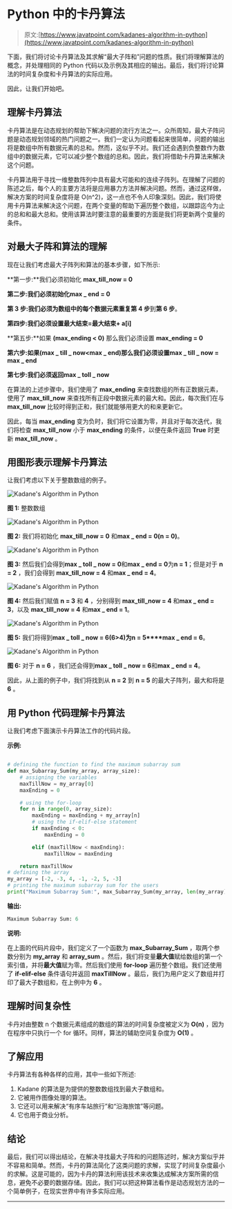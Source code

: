 # Python 中的卡丹算法

> 原文:[https://www.javatpoint.com/kadanes-algorithm-in-python](https://www.javatpoint.com/kadanes-algorithm-in-python)

下面，我们将讨论卡丹算法及其求解“最大子阵和”问题的性质。我们将理解算法的概念，并处理相同的 Python 代码以及示例及其相应的输出。最后，我们将讨论算法的时间复杂度和卡丹算法的实际应用。

因此，让我们开始吧。

## 理解卡丹算法

卡丹算法是在动态规划的帮助下解决问题的流行方法之一。众所周知，最大子阵问题是动态规划领域的热门问题之一。我们一定认为问题看起来很简单，问题的输出将是数组中所有数据元素的总和。然而，这似乎不对。我们还会遇到负整数作为数组中的数据元素，它可以减少整个数组的总和。因此，我们将借助卡丹算法来解决这个问题。

卡丹算法用于寻找一维整数阵列中具有最大可能和的连续子阵列。在理解了问题的陈述之后，每个人的主要方法将是应用暴力方法并解决问题。然而，通过这样做，解决方案的时间复杂度将是 O(n^2)，这一点也不令人印象深刻。因此，我们将使用卡丹算法来解决这个问题，在两个变量的帮助下遍历整个数组，以跟踪迄今为止的总和和最大总和。使用该算法时要注意的最重要的方面是我们将更新两个变量的条件。

## 对最大子阵和算法的理解

现在让我们考虑最大子阵列和算法的基本步骤，如下所示:

**第一步:**我们必须初始化 **max_till_now = 0**

**第二步:**我们必须初始化**max _ end = 0**

**第 3 步:**我们必须为数组中的每个数据元素重复**第 4 步**到**第 6 步**。

**第四步:**我们必须设置**最大结束=最大结束+ a[i]**

**第五步:**如果 **(max_ending < 0)** 那么我们必须设置 **max_ending = 0**

**第六步:**如果**(max _ till _ now<max _ end)**那么我们必须设置**max _ till _ now = max _ end**

**第七步:**我们必须返回**max _ toll _ now**

在算法的上述步骤中，我们使用了 **max_ending** 来查找数组的所有正数据元素，使用了 **max_till_now** 来查找所有正段中数据元素的最大和。因此，每次我们在与 **max_till_now** 比较时得到正和，我们就能够用更大的和来更新它。

因此，每当 **max_ending** 变为负时，我们将它设置为零，并且对于每次迭代，我们将检查 **max_till_now** 小于 **max_ending** 的条件，以便在条件返回 **True** 时更新 **max_till_now** 。

## 用图形表示理解卡丹算法

让我们考虑以下关于整数数组的例子。

![Kadane's Algorithm in Python](img/99a985acf6a616baac257eefb15090f9.png)

**图 1:** 整数数组

![Kadane's Algorithm in Python](img/1049d9611e303836ef67827da18c969a.png)

**图 2:** 我们将初始化 **max_till_now = 0** 和**max _ end = 0(n = 0)**。

![Kadane's Algorithm in Python](img/a115d1a590ad649d36f63ffba60de03f.png)

**图 3:** 然后我们会得到**max _ toll _ now = 0**和**max _ end = 0**为**n = 1**；但是对于 **n = 2** ，我们会得到 **max_till_now = 4** 和**max _ end = 4**。

![Kadane's Algorithm in Python](img/e80b33ecc158e09e808c29efe788c817.png)

**图 4:** 然后我们赋值 **n = 3** 和 **4** ，分别得到 **max_till_now = 4** 和**max _ end = 3**，以及 **max_till_now = 4** 和**max _ end = 1**。

![Kadane's Algorithm in Python](img/a8dc5b8cd04a1425de9d2d725f5cbac1.png)

**图 5:** 我们将得到**max _ toll _ now = 6(6>4)**为**n = 5****max _ end = 6**。

![Kadane's Algorithm in Python](img/dd3e3fd9c0a2c2ddff90a32461d782a6.png)

**图 6:** 对于 **n = 6** ，我们还会得到**max _ toll _ now = 6**和**max _ end = 4**。

因此，从上面的例子中，我们将找到从 **n = 2** 到 **n = 5** 的最大子阵列，最大和将是 **6** 。

## 用 Python 代码理解卡丹算法

让我们考虑下面演示卡丹算法工作的代码片段。

**示例:**

```py

# defining the function to find the maximum subarray sum
def max_Subarray_Sum(my_array, array_size):
    # assigning the variables
    maxTillNow = my_array[0]
    maxEnding = 0

    # using the for-loop
    for n in range(0, array_size):
        maxEnding = maxEnding + my_array[n]
        # using the if-elif-else statement
        if maxEnding < 0:
            maxEnding = 0

        elif (maxTillNow < maxEnding):
            maxTillNow = maxEnding

    return maxTillNow
# defining the array
my_array = [-2, -3, 4, -1, -2, 5, -3]
# printing the maximum subarray sum for the users
print("Maximum Subarray Sum:", max_Subarray_Sum(my_array, len(my_array)))

```

**输出:**

```py
Maximum Subarray Sum: 6

```

**说明:**

在上面的代码片段中，我们定义了一个函数为 **max_Subarray_Sum** ，取两个参数分别为 **my_array** 和 **array_sum** 。然后，我们将变量**最大值**赋给数组的第一个索引值，并将**最大值**赋为零。然后我们使用 **for-loop** 遍历整个数组。我们还使用了 **if-elif-else** 条件语句并返回 **maxTillNow** 。最后，我们为用户定义了数组并打印了最大子数组和，在上例中为 **6** 。

## 理解时间复杂性

卡丹对由整数 n 个数据元素组成的数组的算法的时间复杂度被定义为 **O(n)** ，因为在程序中只执行一个 for 循环。同样，算法的辅助空间复杂度为 **O(1)** 。

## 了解应用

卡丹算法有各种各样的应用，其中一些如下所述:

1.  Kadane 的算法是为提供的整数数组找到最大子数组和。
2.  它被用作图像处理的算法。
3.  它还可以用来解决“有序车站旅行”和“沿海旅馆”等问题。
4.  它也用于商业分析。

## 结论

最后，我们可以得出结论，在解决寻找最大子阵和的问题陈述时，解决方案似乎并不容易和简单。然而，卡丹的算法简化了这类问题的求解，实现了时间复杂度最小的求解。这是可能的，因为卡丹的算法利用该技术来收集达成解决方案所需的信息，避免不必要的数据存储。因此，我们可以把这种算法看作是动态规划方法的一个简单例子，在现实世界中有许多实际应用。

* * *